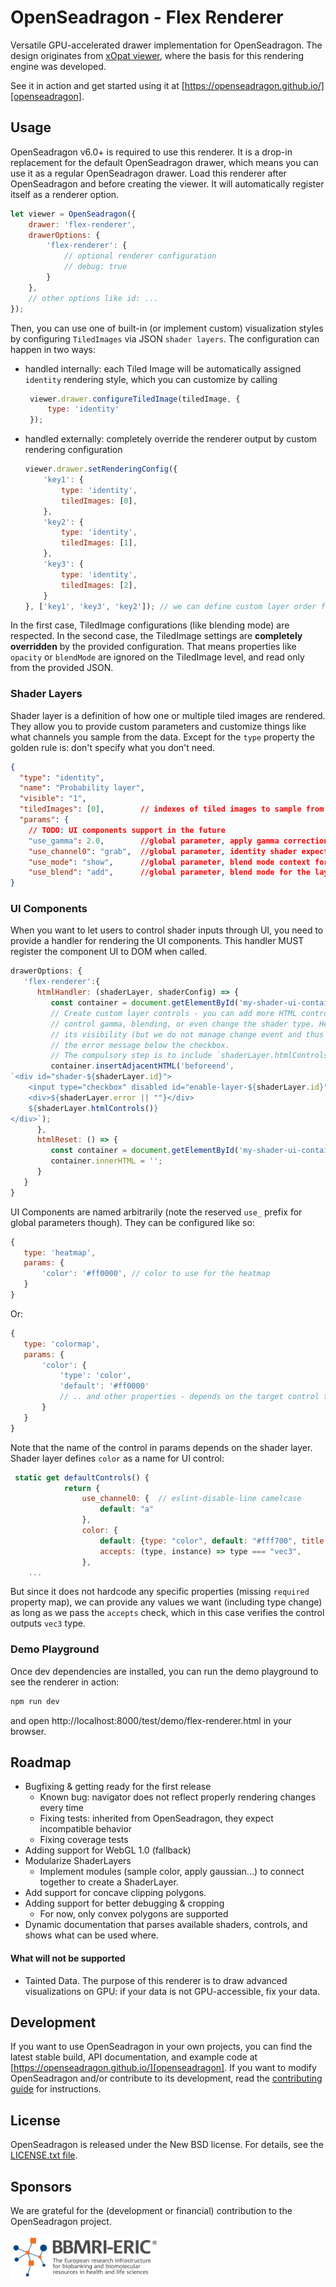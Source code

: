 # OpenSeadragon - Flex Renderer

Versatile GPU-accelerated drawer implementation for OpenSeadragon. The design originates from [xOpat viewer](https://github.com/RationAI/xopat), 
where the basis for this rendering engine was developed.

See it in action and get started using it at [https://openseadragon.github.io/][openseadragon].

## Usage

OpenSeadragon v6.0+ is required to use this renderer. It is a drop-in replacement for the default OpenSeadragon drawer, which means you can use it as a regular OpenSeadragon drawer.
Load this renderer after OpenSeadragon and before creating the viewer. It will automatically register itself as a renderer option.

````js
let viewer = OpenSeadragon({
    drawer: 'flex-renderer',
    drawerOptions: {
        'flex-renderer': {
            // optional renderer configuration
            // debug: true
        }
    },
    // other options like id: ...
});
````

Then, you can use one of built-in (or implement custom) visualization styles by
configuring ``TiledImages`` via JSON `shader layers`. The configuration can happen in two ways:
 - handled internally: each Tiled Image will be automatically assigned ``identity`` rendering style,
   which you can customize by calling
   ````js
    viewer.drawer.configureTiledImage(tiledImage, {
        type: 'identity'
    });
   ````
 - handled externally: completely override the renderer output by custom rendering configuration
    ````js
    viewer.drawer.setRenderingConfig({
        'key1': {
            type: 'identity',
            tiledImages: [0],
        },
        'key2': {
            type: 'identity',
            tiledImages: [1],
        },
        'key3': {
            type: 'identity',
            tiledImages: [2],
        }
    }, ['key1', 'key3', 'key2']); // we can define custom layer order for rendering
    ````
In the first case, TiledImage configurations (like blending mode) are respected. In the second case,
the TiledImage settings are **completely overridden** by the provided configuration. That means properties
like `opacity` or `blendMode` are ignored on the TiledImage level, and read only from the provided JSON.

### Shader Layers

Shader layer is a definition of how one or multiple tiled images are rendered. They allow you to
provide custom parameters and customize things like what channels you sample from the data.
Except for the ``type`` property the golden rule is: don't specify what you don't need.

````json
{
  "type": "identity",
  "name": "Probability layer",
  "visible": "1",
  "tiledImages": [0],        // indexes of tiled images to sample from
  "params": {
    // TODO: UI components support in the future
    "use_gamma": 2.0,        //global parameter, apply gamma correction with parameter 2
    "use_channel0": "grab",  //global parameter, identity shader expects 4 channels - we reorder rgba -> grab
    "use_mode": "show",      //global parameter, blend mode context for the layer ("show", "mask", "mask_clip")
    "use_blend": "add",      //global parameter, blend mode for the layer (add, multiply, screen, overlay, etc.)
}
````

### UI Components
When you want to let users to control shader inputs through UI, you need to provide
a handler for rendering the UI components. This handler MUST register the component
UI to DOM when called.

````js
drawerOptions: {
   'flex-renderer':{
      htmlHandler: (shaderLayer, shaderConfig) => {
         const container = document.getElementById('my-shader-ui-container');
         // Create custom layer controls - you can add more HTML controls allowing users to
         // control gamma, blending, or even change the shader type. Here we just show shader layer name + checkbox representing
         // its visibility (but we do not manage change event and thus users cannot change it). In case of error, we show
         // the error message below the checkbox.
         // The compulsory step is to include `shaderLayer.htmlControls()` output.
         container.insertAdjacentHTML('beforeend', 
`<div id="shader-${shaderLayer.id}">
    <input type="checkbox" disabled id="enable-layer-${shaderLayer.id}" ${shaderConfig.visible ? 'checked' : ''}><span>${shaderConfig.name || shaderConfig.type}</span>
    <div>${shaderLayer.error || ""}</div>
    ${shaderLayer.htmlControls()}
</div>`);
      }, 
      htmlReset: () => {
         const container = document.getElementById('my-shader-ui-container');
         container.innerHTML = '';
      }
   }
}
````

UI Components are named arbitrarily (note the reserved `use_` prefix for global parameters though).
They can be configured like so:
````js
{
   type: 'heatmap',
   params: {
       'color': '#ff0000', // color to use for the heatmap
   }        
}
````
Or:
````js
{
   type: 'colormap',
   params: {
       'color': {
           'type': 'color',
           'default': '#ff0000'
           // .. and other properties - depends on the target control type
       }
   }        
}
````

Note that the name of the control in params depends on the shader layer.
Shader layer defines ``color`` as a name for UI control:

````js
 static get defaultControls() {
            return {
                use_channel0: {  // eslint-disable-line camelcase
                    default: "a"
                },
                color: {
                    default: {type: "color", default: "#fff700", title: "Color: "},
                    accepts: (type, instance) => type === "vec3",
                },
    ...
````
But since it does not hardcode any specific properties (missing `required` property map),
we can provide any values we want (including type change) as long as we pass the ``accepts`` check,
which in this case verifies the control outputs ``vec3`` type.


### Demo Playground
Once dev dependencies are installed, you can run the demo playground to see the renderer in action:
```bash
npm run dev
```
and open http://localhost:8000/test/demo/flex-renderer.html in your browser.

## Roadmap
 - Bugfixing & getting ready for the first release
   - Known bug: navigator does not reflect properly rendering changes every time
   - Fixing tests: inherited from OpenSeadragon, they expect incompatible behavior
   - Fixing coverage tests
 - Adding support for WebGL 1.0 (fallback)
 - Modularize ShaderLayers
   - Implement modules (sample color, apply gaussian...) to connect together to create a ShaderLayer. 
 - Add support for concave clipping polygons.
 - Adding support for better debugging & cropping
   - For now, only convex polygons are supported
 - Dynamic documentation that parses available shaders, controls, and shows what can be used where. 

#### What will not be supported
 - Tainted Data. The purpose of this renderer is to draw advanced visualizations on GPU: if your
data is not GPU-accessible, fix your data.

## Development

If you want to use OpenSeadragon in your own projects, you can find the latest stable build, API documentation, and example code at [https://openseadragon.github.io/][openseadragon]. If you want to modify OpenSeadragon and/or contribute to its development, read the [contributing guide][github-contributing] for instructions.

## License

OpenSeadragon is released under the New BSD license. For details, see the [LICENSE.txt file][github-license].

[openseadragon]: https://openseadragon.github.io/
[github-releases]: https://github.com/openseadragon/flex-render/releases
[github-contributing]: https://github.com/openseadragon/flex-render/blob/master/CONTRIBUTING.md
[github-license]: https://github.com/openseadragon/flex-render/blob/master/LICENSE.txt

## Sponsors

We are grateful for the (development or financial) contribution to the OpenSeadragon project.

<a href="https://www.bbmri-eric.eu"><img alt="BBMRI ERIC Logo" src="assets/logos/bbmri-logo.png" height="70" /></a>
&nbsp;&nbsp;&nbsp;&nbsp;&nbsp;&nbsp;&nbsp;&nbsp;&nbsp;
